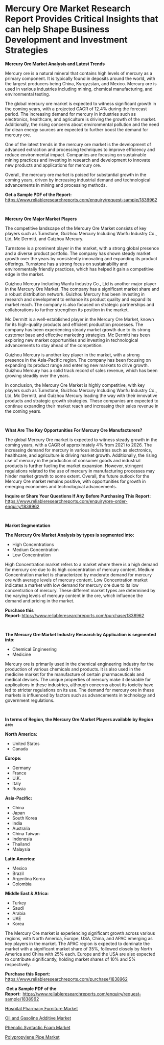 <p><h1>Mercury Ore Market Research Report Provides Critical Insights that can help Shape Business Development and Investment Strategies</h1></p><p><strong>Mercury Ore Market Analysis and Latest Trends</strong></p>
<p><p>Mercury ore is a natural mineral that contains high levels of mercury as a primary component. It is typically found in deposits around the world, with the largest producers being China, Kyrgyzstan, and Mexico. Mercury ore is used in various industries including mining, chemical manufacturing, and environmental testing.</p><p>The global mercury ore market is expected to witness significant growth in the coming years, with a projected CAGR of 12.4% during the forecast period. The increasing demand for mercury in industries such as electronics, healthcare, and agriculture is driving the growth of the market. Additionally, the rising concerns about environmental pollution and the need for clean energy sources are expected to further boost the demand for mercury ore.</p><p>One of the latest trends in the mercury ore market is the development of advanced extraction and processing techniques to improve efficiency and reduce environmental impact. Companies are focusing on sustainable mining practices and investing in research and development to innovate new products and applications for mercury ore.</p><p>Overall, the mercury ore market is poised for substantial growth in the coming years, driven by increasing industrial demand and technological advancements in mining and processing methods.</p></p>
<p><strong>Get a Sample PDF of the Report:&nbsp;</strong> <a href="https://www.reliableresearchreports.com/enquiry/request-sample/1838962">https://www.reliableresearchreports.com/enquiry/request-sample/1838962</a></p>
<p>&nbsp;</p>
<p><strong>Mercury Ore Major Market Players</strong></p>
<p><p>The competitive landscape of the Mercury Ore Market consists of key players such as Turnstone, Guizhou Mercury Including Wanfu Industry Co., Ltd, Mc Dermitt, and Guizhou Mercury. </p><p>Turnstone is a prominent player in the market, with a strong global presence and a diverse product portfolio. The company has shown steady market growth over the years by consistently innovating and expanding its product offerings. Turnstone has a strong focus on sustainability and environmentally friendly practices, which has helped it gain a competitive edge in the market.</p><p>Guizhou Mercury Including Wanfu Industry Co., Ltd is another major player in the Mercury Ore Market. The company has a significant market share and a robust distribution network. Guizhou Mercury has been investing in research and development to enhance its product quality and expand its market reach. The company is also focused on strategic partnerships and collaborations to further strengthen its position in the market.</p><p>Mc Dermitt is a well-established player in the Mercury Ore Market, known for its high-quality products and efficient production processes. The company has been experiencing steady market growth due to its strong customer base and effective marketing strategies. Mc Dermitt has been exploring new market opportunities and investing in technological advancements to stay ahead of the competition.</p><p>Guizhou Mercury is another key player in the market, with a strong presence in the Asia-Pacific region. The company has been focusing on expanding its product range and entering new markets to drive growth. Guizhou Mercury has a solid track record of sales revenue, which has been growing steadily over the years.</p><p>In conclusion, the Mercury Ore Market is highly competitive, with key players such as Turnstone, Guizhou Mercury Including Wanfu Industry Co., Ltd, Mc Dermitt, and Guizhou Mercury leading the way with their innovative products and strategic growth strategies. These companies are expected to continue expanding their market reach and increasing their sales revenue in the coming years.</p></p>
<p>&nbsp;</p>
<p><strong>What Are The Key Opportunities For Mercury Ore Manufacturers?</strong></p>
<p><p>The global Mercury Ore market is expected to witness steady growth in the coming years, with a CAGR of approximately 4% from 2021 to 2026. The increasing demand for mercury in various industries such as electronics, healthcare, and agriculture is driving market growth. Additionally, the rising use of mercury in the production of consumer goods and industrial products is further fueling the market expansion. However, stringent regulations related to the use of mercury in manufacturing processes may hinder market growth to some extent. Overall, the future outlook for the Mercury Ore market remains positive, with opportunities for growth in emerging economies and technological advancements.</p></p>
<p><strong>Inquire or Share Your Questions If Any Before Purchasing This Report:</strong> <a href="https://www.reliableresearchreports.com/enquiry/pre-order-enquiry/1838962">https://www.reliableresearchreports.com/enquiry/pre-order-enquiry/1838962</a></p>
<p>&nbsp;</p>
<p><strong>Market Segmentation</strong></p>
<p><strong>The Mercury Ore Market Analysis by types is segmented into:</strong></p>
<p><ul><li>High Concentrations</li><li>Medium Concentration</li><li>Low Concentration</li></ul></p>
<p><p>High Concentration market refers to a market where there is a high demand for mercury ore due to its high concentration of mercury content. Medium Concentration market is characterized by moderate demand for mercury ore with average levels of mercury content. Low Concentration market indicates a market with low demand for mercury ore due to its low concentration of mercury. These different market types are determined by the varying levels of mercury content in the ore, which influence the demand and pricing in the market.</p></p>
<p><strong>Purchase this Report:&nbsp;</strong><a href="https://www.reliableresearchreports.com/purchase/1838962">https://www.reliableresearchreports.com/purchase/1838962</a></p>
<p>&nbsp;</p>
<p><strong>The Mercury Ore Market Industry Research by Application is segmented into:</strong></p>
<p><ul><li>Chemical Engineering</li><li>Medicine</li></ul></p>
<p><p>Mercury ore is primarily used in the chemical engineering industry for the production of various chemicals and products. It is also used in the medicine market for the manufacture of certain pharmaceuticals and medical devices. The unique properties of mercury make it desirable for applications in these industries, although concerns about its toxicity have led to stricter regulations on its use. The demand for mercury ore in these markets is influenced by factors such as advancements in technology and government regulations.</p></p>
<p>&nbsp;</p>
<p><strong>In terms of Region, the Mercury Ore Market Players available by Region are:</strong></p>
<p>
    <p> <strong> North America: </strong>
        <ul>
            <li>United States</li>
            <li>Canada</li>
        </ul>
        </p> 
    <p> <strong> Europe: </strong>
        <ul>
            <li>Germany</li>
            <li>France</li>
            <li>U.K.</li>
            <li>Italy</li>
            <li>Russia</li>
        </ul>
        </p> 
    <p> <strong> Asia-Pacific: </strong>
        <ul>
            <li>China</li>
            <li>Japan</li>
            <li>South Korea</li>
            <li>India</li>
            <li>Australia</li>
            <li>China Taiwan</li>
            <li>Indonesia</li>
            <li>Thailand</li>
            <li>Malaysia</li>
        </ul>
        </p> 
    <p> <strong> Latin America: </strong>
        <ul>
            <li>Mexico</li>
            <li>Brazil</li>
            <li>Argentina Korea</li>
            <li>Colombia</li>
        </ul>
        </p> 
    <p> <strong> Middle East & Africa: </strong>
        <ul>
            <li>Turkey</li>
            <li>Saudi</li>
            <li>Arabia</li>
            <li>UAE</li>
            <li>Korea</li>
        </ul>
    </p>
    </p>
<p><p>The Mercury Ore market is experiencing significant growth across various regions, with North America, Europe, USA, China, and APAC emerging as key players in the market. The APAC region is expected to dominate the market with a significant market share of 35%, followed closely by North America and China with 25% each. Europe and the USA are also expected to contribute significantly, holding market shares of 10% and 5% respectively.</p></p>
<p><strong>Purchase this Report: </strong><a href="https://www.reliableresearchreports.com/purchase/1838962">https://www.reliableresearchreports.com/purchase/1838962</a></p>
<p>&nbsp;<strong>Get a Sample PDF of the Report:&nbsp;&nbsp;</strong><a href="https://www.reliableresearchreports.com/enquiry/request-sample/1838962">https://www.reliableresearchreports.com/enquiry/request-sample/1838962</a></p>
<p><strong></strong></p>
<p><p><a href="https://iodized-pantydraco-05c.notion.site/Hospital-Pharmacy-Furniture-Market-Furnish-Information-about-Market-Size-Market-Share-Market-Dynam-15a63ad38ee14b919176b1879fde486a">Hospital Pharmacy Furniture Market</a></p><p><a href="https://view.publitas.com/reportprime-1/oil-and-gasoline-additive-market-insights-market-players-and-forecast-till-2031/">Oil and Gasoline Additive Market</a></p><p><a href="https://view.publitas.com/reportprime-1/phenolic-syntactic-foam-market-size-global-industry-overview-market-segmentation-and-forecast-2024-to-2031/">Phenolic Syntactic Foam Market</a></p><p><a href="https://view.publitas.com/reportprime-1/polypropylene-pipe-market-size-and-growth-market-segmentation-regional-and-country-breakdowns-and-market-trends-for-period-from-2024-2031/">Polypropylene Pipe Market</a></p></p>
